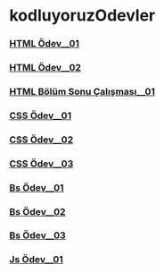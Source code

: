 # kodluyoruzOdevler

### [HTML Ödev\_\_01](https://coderkc.github.io/kodluyoruzOdevler/html-odev1/)

### [HTML Ödev\_\_02](https://coderkc.github.io/kodluyoruzOdevler/html-odev2/)

### [HTML Bölüm Sonu Çalışması\_\_01](https://coderkc.github.io/kodluyoruzOdevler/html-bolumSonuCalismasi)

### [CSS Ödev\_\_01](https://coderkc.github.io/kodluyoruzOdevler/css-odev1/)

### [CSS Ödev\_\_02](https://coderkc.github.io/kodluyoruzOdevler/css-odev2/)

### [CSS Ödev\_\_03](https://coderkc.github.io/kodluyoruzOdevler/css-odev3/)

### [Bs Ödev\_\_01](https://coderkc.github.io/kodluyoruzOdevler/bs-odev1/)


### [Bs Ödev\_\_02](https://coderkc.github.io/kodluyoruzOdevler/bs-odev2/)


### [Bs Ödev\_\_03](https://coderkc.github.io/kodluyoruzOdevler/bs-odev3/)


### [Js Ödev\_\_01](https://coderkc.github.io/kodluyoruzOdevler/js-odev1/)
